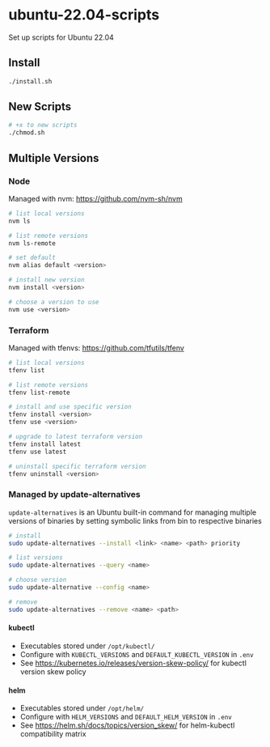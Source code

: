 # ubuntu-22.04-scripts
Set up scripts for Ubuntu 22.04

## Install

```bash
./install.sh
```

## New Scripts

```bash
# +x to new scripts
./chmod.sh
```

## Multiple Versions

### Node

Managed with nvm: https://github.com/nvm-sh/nvm

```bash
# list local versions
nvm ls

# list remote versions
nvm ls-remote

# set default
nvm alias default <version>

# install new version
nvm install <version>

# choose a version to use
nvm use <version>
```

### Terraform

Managed with tfenvs: https://github.com/tfutils/tfenv

```bash
# list local versions
tfenv list

# list remote versions
tfenv list-remote

# install and use specific version
tfenv install <version>
tfenv use <version>

# upgrade to latest terraform version
tfenv install latest
tfenv use latest

# uninstall specific terraform version
tfenv uninstall <version>
```

### Managed by update-alternatives

`update-alternatives` is an Ubuntu built-in command for managing multiple versions of binaries by setting symbolic links from bin to respective binaries

```bash
# install
sudo update-alternatives --install <link> <name> <path> priority

# list versions
sudo update-alternatives --query <name>

# choose version
sudo update-alternative --config <name>

# remove
sudo update-alternatives --remove <name> <path>
```

#### kubectl

- Executables stored under `/opt/kubectl/`
- Configure with `KUBECTL_VERSIONS` and `DEFAULT_KUBECTL_VERSION` in `.env`
- See https://kubernetes.io/releases/version-skew-policy/ for kubectl version skew policy

#### helm

- Executables stored under `/opt/helm/`
- Configure with `HELM_VERSIONS` and `DEFAULT_HELM_VERSION` in `.env`
- See https://helm.sh/docs/topics/version_skew/ for helm-kubectl compatibility matrix
